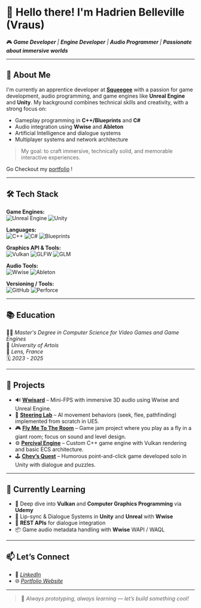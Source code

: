 # 👋 Hello there! I'm Hadrien Belleville (Vraus)

🎮 _**Game Developer** | **Engine Developer** | **Audio Programmer** | **Passionate about immersive worlds**_

---

## 🧭 About Me

I'm currently an apprentice developer at [**Squeegee**](https://www.squeegeeverse.com) with a passion for game development, audio programming, and game engines like **Unreal Engine** and **Unity**. My background combines technical skills and creativity, with a strong focus on:

- Gameplay programming in **C++/Blueprints** and **C#**
- Audio integration using **Wwise** and **Ableton**
- Artificial Intelligence and dialogue systems
- Multiplayer systems and network architecture

> My goal: to craft immersive, technically solid, and memorable interactive experiences.

Go Checkout my [portfolio](https://vraus.github.io/portfolio/) !

---

## 🛠️ Tech Stack

**Game Engines:**  
![Unreal Engine](https://img.shields.io/badge/-Unreal%20Engine-313131?logo=unrealengine&logoColor=white) ![Unity](https://img.shields.io/badge/-Unity-222222?logo=unity&logoColor=white)

**Languages:**  
![C++](https://img.shields.io/badge/-C++-00599C?logo=c%2B%2B&logoColor=white) ![C#](https://img.shields.io/badge/-C%23-68217A?logo=csharp&logoColor=white) ![Blueprints](https://img.shields.io/badge/-Blueprints-7E57C2?logo=unrealengine&logoColor=white)

**Graphics API & Tools:**  
![Vulkan](https://img.shields.io/badge/-Vulkan-AC162C?logo=vulkan&logoColor=white) ![GLFW](https://img.shields.io/badge/-GLFW-000000?logo=glfw&logoColor=white) ![GLM](https://img.shields.io/badge/-GLM-5C5C5C?logo=opengl&logoColor=white)

**Audio Tools:**  
![Wwise](https://img.shields.io/badge/-Wwise-004880?logo=audacity&logoColor=white) ![Ableton](https://img.shields.io/badge/-Ableton-000000?logo=abletonlive&logoColor=white)

**Versioning / Tools:**  
![GitHub](https://img.shields.io/badge/-GitHub-181717?logo=github&logoColor=white) ![Perforce](https://img.shields.io/badge/-Perforce-005CAB?logo=perforce&logoColor=white)

---

## 📚 Education

🧑‍🎓 _Master's Degree in Computer Science for Video Games and Game Engines_  
🏫 _University of Artois_  
📍 _Lens, France_  
🗓️ _2023 - 2025_

---

## 🧪 Projects

- 🔊 **[Wwisard](https://github.com/vraus/Wwisard)** – Mini-FPS with immersive 3D audio using Wwise and Unreal Engine.
- 🤖 **[Steering Lab](https://github.com/vraus/Steering_Lab)** – AI movement behaviors (seek, flee, pathfinding) implemented from scratch in UE5.
- 🎮 **[Fly Me To The Room](https://github.com/vraus/FlyMeToTheRoom)** – Game jam project where you play as a fly in a giant room; focus on sound and level design.
- ⚙️ **[Percival Engine](https://github.com/vraus/Percival-Engine)** – Custom C++ game engine with Vulkan rendering and basic ECS architecture.
- 🕹️ **[Chev’s Quest](https://vraus.itch.io/chevs-quest)** – Humorous point-and-click game developed solo in Unity with dialogue and puzzles.

---

## 🌱 Currently Learning

- 🧱 Deep dive into **Vulkan** and **Computer Graphics Programming** via **Udemy**
- 🔄 Lip-sync & Dialogue Systems in **Unity** and **Unreal** with **Wwise**
- 💬 **REST APIs** for dialogue integration
- 📦 Game audio metadata handling with **Wwise** WAPI / WAQL

---

## 📫 Let’s Connect

- 💼 _[LinkedIn](https://www.linkedin.com/in/ton-nom/)_
- 🌐 _[Portfolio Website](https://vraus.github.io/portfolio/)_

---

> 🎯 _Always prototyping, always learning — let’s build something cool!_
